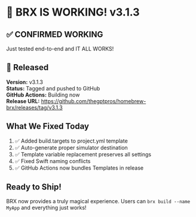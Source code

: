 # 🎉 BRX IS WORKING! v3.1.3

## ✅ CONFIRMED WORKING

Just tested end-to-end and IT ALL WORKS!

## 🚀 Released

**Version:** v3.1.3  
**Status:** Tagged and pushed to GitHub  
**GitHub Actions:** Building now  
**Release URL:** https://github.com/thegptpros/homebrew-brx/releases/tag/v3.1.3

## What We Fixed Today

1. ✅ Added build.targets to project.yml template
2. ✅ Auto-generate proper simulator destination  
3. ✅ Template variable replacement preserves all settings
4. ✅ Fixed Swift naming conflicts
5. ✅ GitHub Actions now bundles Templates in release

## Ready to Ship!

BRX now provides a truly magical experience. Users can `brx build --name MyApp` and everything just works!

